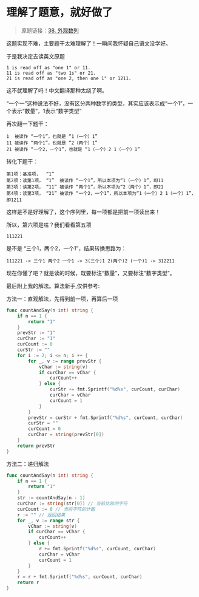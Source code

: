 # 理解了题意，就好做了
> 原题链接：[38. 外观数列](https://leetcode-cn.com/problems/count-and-say/)

这题实现不难，主要题干太难理解了！一瞬间我怀疑自己语文没学好。

于是我决定去读英文原题

```
1 is read off as "one 1" or 11.
11 is read off as "two 1s" or 21.
21 is read off as "one 2, then one 1" or 1211.
```

这不就理解了吗！中文翻译那种太绕了啊。

“一个一”这种说法不好，没有区分两种数字的类型，其实应该表示成“一个1”，一个表示“数量”，1表示“数字类型”

再次翻一下题干：
```
1  被读作 “一个1”，也就是 “1（一个）1”
11 被读作 “两个1”，也就是 “2（两个）1”
21 被读作 “一个2，一个1”，也就是 “1（一个）2 1（一个）1”
```
转化下题干：
```
第1项：基准项，  “1”
第2项：读第1项， “1”  被读作 “一个1”，所以本项为“1（一个）1”，即11
第3项：读第2项， “11” 被读作 “两个1”，所以本项为“2（两个）1”，即21
第4项：读第3项， “21” 被读作 “一个2，一个1”，所以本项为“1（一个）2 1（一个）1”，即1211
```
这样是不是好理解了，这个序列里，每一项都是把前一项读出来！

所以，第六项是啥？我们看看第五项
```
111221
```
是不是 “三个1，两个2，一个1”，结果转换思路为：
```
111221 -> 三个1 两个2 一个1 -> 3(三个)1 2(两个)2 (一个)1 -> 312211
```

现在你懂了吧？就是读的时候，既要标注“数量”，又要标注“数字类型”。

最后附上我的解法。算法新手,仅供参考:

方法一：直观解法，先得到前一项，再算后一项
```go []
func countAndSay(n int) string {
	if n == 1 {
		return "1"
	}
	prevStr := "1"
	curChar := "1"
	curCount := 0
	curStr := ""
	for i := 2; i <= n; i ++ {
		for _, v := range prevStr {
			vChar := string(v)
			if curChar == vChar {
				curCount++
			} else {
				curStr += fmt.Sprintf("%d%s", curCount, curChar)
				curChar = vChar
				curCount = 1
			}
		}
		prevStr = curStr + fmt.Sprintf("%d%s", curCount, curChar)
		curStr = ""
		curCount = 0
		curChar = string(prevStr[0])
	}
	return prevStr
}
```

方法二：递归解法
```go []
func countAndSay(n int) string {
	if n == 1 {
		return "1"
	}
	str := countAndSay(n - 1)
	curChar := string(str[0]) // 当前比较的字符
	curCount := 0 // 当前字符的计数
	r := "" // 返回结果
	for _, v := range str {
		vChar := string(v)
		if curChar == vChar {
			curCount++
		} else {
			r += fmt.Sprintf("%d%s", curCount, curChar)
			curChar = vChar
			curCount = 1
		}
	}
	r = r + fmt.Sprintf("%d%s", curCount, curChar)
	return r
}
```